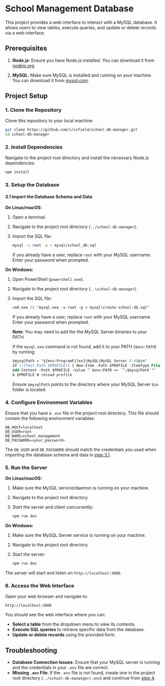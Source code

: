 # School Management Database

This project provides a web interface to interact with a MySQL database. It
allows users to view tables, execute queries, and update or delete records via
a web interface.

## Prerequisites

1. **Node.js**: Ensure you have Node.js installed. You can download it from
   [nodejs.org](https://nodejs.org/).

2. **MySQL**: Make sure MySQL is installed and running on your machine. You can
   download it from [mysql.com](https://dev.mysql.com/downloads/mysql/).

## Project Setup

### 1. Clone the Repository

Clone this repository to your local machine:

```zsh
git clone https://github.com/irisfield/school-db-manager.git
cd school-db-manager
```

### 2. Install Dependencies

Navigate to the project root directory and install the necessary Node.js
dependencies:

```zsh
npm install
```

### 3. Setup the Database<a id='3'></a>


#### 3.1 Import the Database Schema and Data<a id='3.1'></a>

**On Linux/macOS:**

1. Open a terminal.
2. Navigate to the project root directory (`../school-db-manager`).
3. Import the SQL file:

    ```zsh
    mysql -u root -p < mysql/school_db.sql
    ```

   If you already have a user, replace `root` with your MySQL username. Enter
   your password when prompted.

**On Windows:**

1. Open PowerShell (`powershell.exe`).
2. Navigate to the project root directory (`..\school-db-manager`).
3. Import the SQL file:

    ```ps
    cmd.exe /c "mysql.exe -u root -p < mysql\create-school-db.sql"
    ```

   If you already have a user, replace `root` with your MySQL username. Enter
   your password when prompted.

   **Note**: You may need to add the the MySQL Server binaries to your PATH.

   If the `mysql.exe` command is not found, add it to your PATH (`$env:PATH`) by
   running:

   ```ps
   $mysqlPath = "${env:ProgramFiles}\MySQL\MySQL Server 9.0\bin"
   if (!(Test-Path $PROFILE)) { New-Item -Path $PROFILE -ItemType File -Force | Out-Null }
   Add-Content -Path $PROFILE -Value "`$env:PATH += `";$mysqlPath`""
   & $PROFILE # reload profile
   ```

   Ensure `$mysqlPath` points to the directory where your MySQL Server `bin`
   folder is located.

### 4. Configure Environment Variables<a id='4'></a>

Ensure that you have a `.env` file in the project root directory. This file
should contain the following environment variables:

```
DB_HOST=localhost
DB_USER=root
DB_NAME=school_management
DB_PASSWORD=<your_password>
```

The `DB_USER` and `DB_PASSWORD` should match the credentials you used when
importing the database schema and data in [step 3.1](#3.1).


### 5. Run the Server

**On Linux/macOS:**

1. Make sure the MySQL service/daemon is running on your machine.
2. Navigate to the project root directory.
3. Start the server and client concurrently:

    ```zsh
    npm run dev
    ```

**On Windows:**

1. Make sure the MySQL Server service is running on your machine.
2. Navigate to the project root directory.
3. Start the server:

    ```zsh
    npm run dev
    ```

The server will start and listen on `http://localhost:3000`.

### 6. Access the Web Interface

Open your web browser and navigate to:

```
http://localhost:3000
```

You should see the web interface where you can:

- **Select a table** from the dropdown menu to view its contents.
- **Execute SQL queries** to retrieve specific data from the database.
- **Update or delete records** using the provided form.

## Troubleshooting

- **Database Connection Issues**: Ensure that your MySQL server is running and
  the credentials in your `.env` file are correct.
- **Missing `.env` File**: If the `.env` file is not found, create one in the
  project root directory (`../school-db-mananger/.env`) and continue from [step 4](#4).
